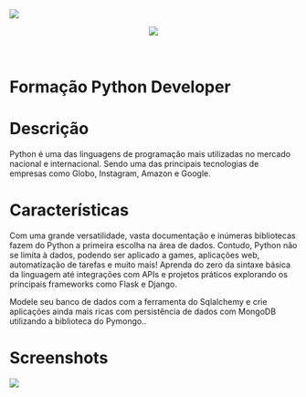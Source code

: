  <img src="https://i.imgur.com/rGZ73Fv.png">
  <p align="center">
  <a href="https://skillicons.dev">
    <img src="https://skillicons.dev/icons?i=py,django,flask,mongodb,sqlite" />
  </a>
</p
 <div align="center"><h1><br/>Formação Python Developer</h1>
     </div>


# Descrição
Python é uma das linguagens de programação mais utilizadas no mercado nacional e internacional. Sendo uma das principais tecnologias de empresas como Globo, Instagram, Amazon e Google.

# Características
Com uma grande versatilidade, vasta documentação e inúmeras bibliotecas fazem do Python a primeira escolha na área de dados. Contudo, Python não se limita à dados, podendo ser aplicado a games, aplicações web, automatização de tarefas e muito mais! Aprenda do zero da sintaxe básica da linguagem até integrações com APIs e projetos práticos explorando os principais frameworks como Flask e Django.

Modele seu banco de dados com a ferramenta do Sqlalchemy e crie aplicações ainda mais ricas com persistência de dados com MongoDB utilizando a biblioteca do Pymongo..

# Screenshots
  <img src="https://i.imgur.com/uaOn9dC.png"> 
 <!--
 <img src="https://i.imgur.com/gJlsuu6.png">
 <img src="https://i.imgur.com/KPmlocf.png"> 
 <img src="https://i.imgur.com/1g9U8qh.png">
# Tech Used
 ![Python](https://img.shields.io/badge/python-3670A0?style=for-the-badge&logo=python&logoColor=ffdd54)
 # Mais detalhes:
100% Aproveitamento
![Badge em Desenvolvimento](http://img.shields.io/static/v1?label=curso&message=concluido&color=GREEN&style=for-the-badge)<br>

Ps: Agradecimento especial ao Gustavo Guanabara por compartilhar seu conhecimento e a maestria em Ensinar.      
 </> with 💛 by readMD (https://readmd.itsvg.in) -->

